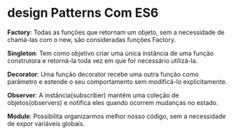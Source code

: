 # design Patterns Com ES6

**Factory**: Todas as funções que retornam um objeto, sem a necessidade de chamá-las com o new, são consideradas funções Factory.

**Singleton**: Tem como objetivo criar uma única instância de uma função construtora e retorná-la toda vez em que for necessário utilizá-la.

**Decorator**: Uma função decorator recebe uma outra função como parâmetro e estende o seu comportamento sem modificá-lo explicitamente.

**Observer**: A instância(subscriber) mantém uma coleção de objetos(observers) e notifica eles quando ocorrem mudanças no estado.

**Module**: Possibilita organizarmos melhor nosso código, sem a necessidade de expor variáveis globais.

